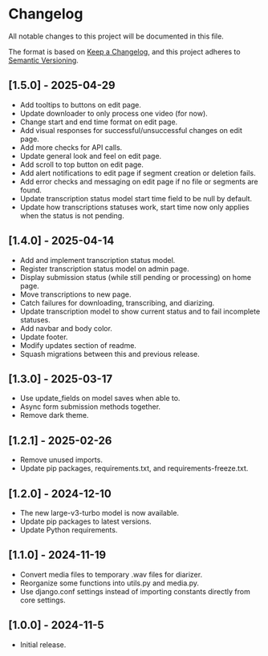 # Changelog
All notable changes to this project will be documented in this file.

The format is based on [Keep a Changelog](https://keepachangelog.com/en/1.0.0/),
and this project adheres to [Semantic Versioning](https://semver.org/spec/v2.0.0.html).

## [1.5.0] - 2025-04-29
- Add tooltips to buttons on edit page.
- Update downloader to only process one video (for now).
- Change start and end time format on edit page.
- Add visual responses for successful/unsuccessful changes on edit page.
- Add more checks for API calls.
- Update general look and feel on edit page.
- Add scroll to top button on edit page.
- Add alert notifications to edit page if segment creation or deletion fails.
- Add error checks and messaging on edit page if no file or segments are found.
- Update transcription status model start time field to be null by default.
- Update how transcriptions statuses work, start time now only applies when the status is not pending.

## [1.4.0] - 2025-04-14
- Add and implement transcription status model.
- Register transcription status model on admin page.
- Display submission status (while still pending or processing) on home page.
- Move transcriptions to new page.
- Catch failures for downloading, transcribing, and diarizing.
- Update transcription model to show current status and to fail incomplete statuses.
- Add navbar and body color.
- Update footer.
- Modify updates section of readme.
- Squash migrations between this and previous release.

## [1.3.0] - 2025-03-17
- Use update_fields on model saves when able to.
- Async form submission methods together.
- Remove dark theme.

## [1.2.1] - 2025-02-26
- Remove unused imports.
- Update pip packages, requirements.txt, and requirements-freeze.txt.

## [1.2.0] - 2024-12-10
- The new large-v3-turbo model is now available.
- Update pip packages to latest versions.
- Update Python requirements.

## [1.1.0] - 2024-11-19
- Convert media files to temporary .wav files for diarizer.
- Reorganize some functions into utils.py and media.py.
- Use django.conf settings instead of importing constants directly from core settings.

## [1.0.0] - 2024-11-5
- Initial release.

